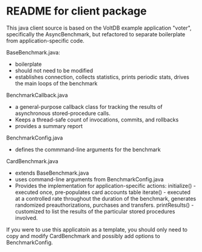 README for client package
=========================

This java client source is based on the VoltDB example application "voter", specifically the AsyncBenchmark, but refactored to separate boilerplate from application-specific code.

BaseBenchmark.java: 
  - boilerplate
  - should not need to be modified
  - establishes connection, collects statistics, prints periodic stats, drives the main loops of the benchmark
  
BenchmarkCallback.java
  - a general-purpose callback class for tracking the results of asynchronous stored-procedure calls.  
  - Keeps a thread-safe count of invocations, commits, and rollbacks
  - provides a summary report
  
BenchmarkConfig.java
  - defines the commmand-line arguments for the benchmark
  
CardBenchmark.java
  - extends BaseBenchmark.java
  - uses command-line arguments from BenchmarkConfig.java
  - Provides the implementation for application-specific actions:
     initialize() - executed once, pre-populates card accounts table
     iterate() - executed at a controlled rate throughout the duration of the benchmark, generates randomized preauthorizations, purchases and transfers.
     printResults() - customized to list the results of the particular stored procedures involved.

If you were to use this applicatoin as a template, you should only need to copy and modify CardBenchmark and possibly add options to BenchmarkConfig.
